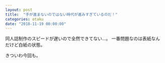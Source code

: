 ```yaml
---
layout: post
title:  "手が進まないのではない時代が進みすぎているのだ！"
categories: otaku
date: "2018-11-19 00:00:00"
---
```


同人誌制作のスピードが遅いので全然できてない...。
一番問題なのは表紙なんだけど白紙の状態。

きついわ今回も。
